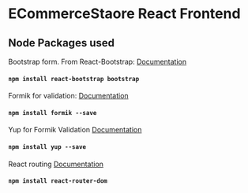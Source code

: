 # ECommerceStaore React Frontend


## Node Packages used
Bootstrap form. From React-Bootstrap: [Documentation](https://react-bootstrap.netlify.app/docs/forms/validation)

#### `npm install react-bootstrap bootstrap`


Formik for validation: [Documentation](https://formik.org/docs/overview)

#### `npm install formik --save`

Yup for Formik Validation [Documentation](https://github.com/jquense/yup)

#### `npm install yup --save`

React routing [Documentation](https://github.com/remix-run/react-router/tree/dev/examples)

#### `npm install react-router-dom`